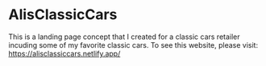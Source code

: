 # AlisClassicCars

This is a landing page concept that I created for a classic cars retailer incuding some of my favorite classic cars.
To see this website, please visit:
https://alisclassiccars.netlify.app/

